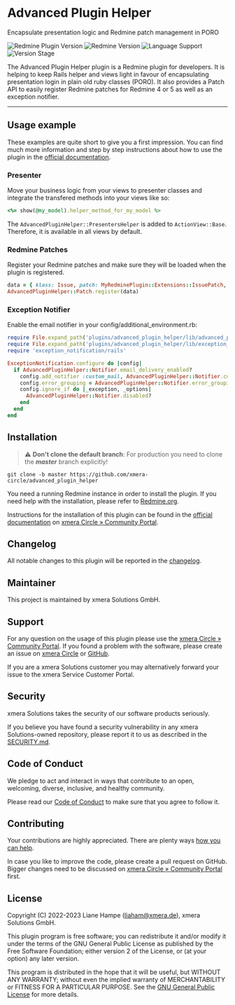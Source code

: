 # Advanced Plugin Helper

Encapsulate presentation logic and Redmine patch management in PORO

![Redmine Plugin Version](https://img.shields.io/badge/Redmine_Plugin-v0.3.1-red) ![Redmine Version](https://img.shields.io/badge/Redmine-v5.0.x-blue) ![Language Support](https://img.shields.io/badge/Languages-en,_de-green) ![Version Stage](https://img.shields.io/badge/Stage-release-important)

The Advanced Plugin Helper plugin is a Redmine plugin for developers. It is helping to keep Rails helper and views light in favour of encapsulating presentation login in plain old ruby classes (PORO). It also provides a Patch API to easily register Redmine patches for Redmine 4 or 5 as well as an exception notifier.

---

## Usage example

These examples are quite short to give you a first impression. You can find much more information and step by step instructions about how to use the plugin in the [official documentation](https://circle.xmera.de/projects/advanced-plugin-helper/wiki/Wiki).

### Presenter

Move your business logic from your views to presenter classes and integrate the transfered methods into your views like so:

```ruby
<%= show(@my_model).helper_method_for_my_model %>
```

The `AdvancedPluginHelper::PresentersHelper` is added to `ActionView::Base`. Therefore, it is available in all views by default.


### Redmine Patches

Register your Redmine patches and make sure they will be loaded when the plugin is registered.

```ruby
data = { klass: Issue, patch: MyRedminePlugin::Extensions::IssuePatch, strategy: :include }
AdvancedPluginHelper::Patch.register(data)
```

### Exception Notifier

Enable the email notifier in your config/additional_environment.rb:

```ruby
require File.expand_path('plugins/advanced_plugin_helper/lib/advanced_plugin_helper/notifier', __dir__)
require File.expand_path('plugins/advanced_plugin_helper/lib/exception_notifier/custom_mail_notifier', __dir__)
require 'exception_notification/rails'

ExceptionNotification.configure do |config|
  if AdvancedPluginHelper::Notifier.email_delivery_enabled?
    config.add_notifier :custom_mail, AdvancedPluginHelper::Notifier.custom_mail
    config.error_grouping = AdvancedPluginHelper::Notifier.error_grouping
    config.ignore_if do |_exception, _options|
      AdvancedPluginHelper::Notifier.disabled?
    end
  end
end
```

## Installation

> :warning: **Don't clone the default branch**: For production you need to clone the **_master_** branch explicitly!

```shell
git clone -b master https://github.com/xmera-circle/advanced_plugin_helper
```

You need a running Redmine instance in order to install the plugin. If you need help with the installation, please refer to [Redmine.org](https://redmine.org).

Instructions for the installation of this plugin can be found in the [official documentation](https://circle.xmera.de/projects/advanced-plugin-helper/wiki) on
[xmera Circle » Community Portal](https://circle.xmera.de).

## Changelog

All notable changes to this plugin will be reported in the [changelog](https://circle.xmera.de/projects/advanced-plugin-helper/repository/advanced_plugin_helper/entry/CHANGELOG.md).

## Maintainer

This project is maintained by xmera Solutions GmbH.

## Support

For any question on the usage of this plugin please use the [xmera Circle » Community Portal](https://circle.xmera.de). If you found a problem with the software, please create an issue on [xmera Circle](https://circle.xmera.de) or [GitHub](https://github.com/xmera-circle/advanced_plugin_helper).

If you are a xmera Solutions customer you may alternatively forward your issue to the xmera Service Customer Portal.

## Security

xmera Solutions takes the security of our software products seriously. 

If you believe you have found a security vulnerability in any xmera Solutions-owned repository, please report it to us as described in the [SECURITY.md](/SECURITY.md).

## Code of Conduct

We pledge to act and interact in ways that contribute to an open, welcoming, diverse, inclusive, and healthy community. 

Please read our [Code of Conduct](https://circle.xmera.de/projects/contributors-guide/wiki/Code-of-conduct) to make sure that you agree to follow it.

## Contributing

Your contributions are highly appreciated. There are plenty ways [how you can help](https://circle.xmera.de/projects/contributors-guide/wiki).

In case you like to improve the code, please create a pull request on GitHub. Bigger changes need to be discussed on [xmera Circle » Community Portal](https://circle.xmera.de) first.

## License

Copyright (C) 2022-2023 Liane Hampe (<liaham@xmera.de>), xmera Solutions GmbH.

This plugin program is free software; you can redistribute it and/or
modify it under the terms of the GNU General Public License
as published by the Free Software Foundation; either version 2
of the License, or (at your option) any later version.

This program is distributed in the hope that it will be useful,
but WITHOUT ANY WARRANTY; without even the implied warranty of
MERCHANTABILITY or FITNESS FOR A PARTICULAR PURPOSE.  See the
[GNU General Public License](https://www.gnu.org/licenses/old-licenses/gpl-2.0.en.html) for more details.
